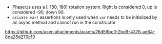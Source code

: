 - Phaser.js uses a [-180, 180] rotation system. Right is considered 0, up is considered -90, down 90.
- `private var!` assertions is only used when `var` needs to be initialized by an async method and cannot run in the constructor

https://github.com/user-attachments/assets/76d56bc3-2bd8-4376-ae64-8da26d270c19

